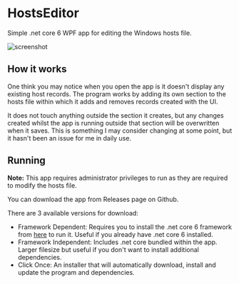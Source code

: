 # HostsEditor
Simple .net core 6 WPF app for editing the Windows hosts file.

![screenshot](https://user-images.githubusercontent.com/845115/191452507-bd0b33a6-14dd-4d6a-a698-6822a66275ce.png)

## How it works
One think you may notice when you open the app is it doesn't display any existing host records.
The program works by adding its own section to the hosts file within which it adds and removes records created with the UI.

It does not touch anything outside the section it creates, but any changes created whilst the app is running outside that section will be overwritten when it saves.
This is something I may consider changing at some point, but it hasn't been an issue for me in daily use.

## Running
**Note:** This app requires administrator privileges to run as they are required to modify the hosts file.

You can download the app from Releases page on Github. 

There are 3 available versions for download:

* Framework Dependent: Requires you to install the .net core 6 framework from [here](https://dotnet.microsoft.com/en-us/download/dotnet/6.0) to run it. Useful if you already have .net core 6 installed.
* Framework Independent: Includes .net core bundled within the app. Larger filesize but useful if you don't want to install additional dependencies.
* Click Once: An installer that will automatically download, install and update the program and dependencies. 